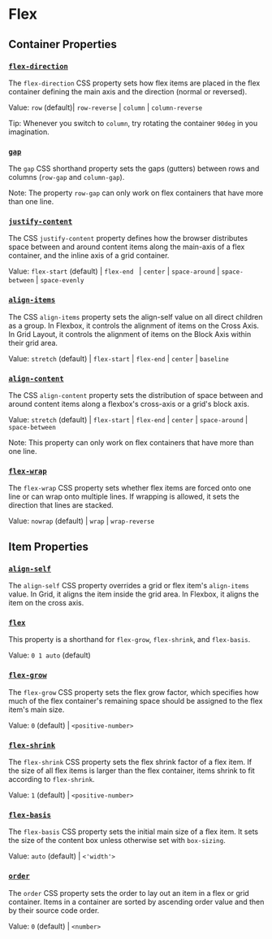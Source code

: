 # Flex

## Container Properties

### [`flex-direction`](https://developer.mozilla.org/en-US/docs/Web/CSS/flex-direction)

The `flex-direction` CSS property sets how flex items are placed in the flex container defining the main axis and the direction (normal or reversed).

Value: `row` (default)| `row-reverse` | `column` | `column-reverse`

Tip: Whenever you switch to `column`, try rotating the container `90deg` in you imagination.

### [`gap`](https://developer.mozilla.org/en-US/docs/Web/CSS/gap)

The `gap` CSS shorthand property sets the gaps (gutters) between rows and columns (`row-gap` and `column-gap`).

Note: The property `row-gap` can only work on flex containers that have more than one line.

### [`justify-content`](https://developer.mozilla.org/en-US/docs/Web/CSS/justify-content)

The CSS `justify-content` property defines how the browser distributes space between and around content items along the main-axis of a flex container, and the inline axis of a grid container.

Value: `flex-start` (default) | `flex-end ` | `center` | `space-around` | `space-between` | `space-evenly`

### [`align-items`](https://developer.mozilla.org/en-US/docs/Web/CSS/align-items)

The CSS `align-items` property sets the align-self value on all direct children as a group. In Flexbox, it controls the alignment of items on the Cross Axis. In Grid Layout, it controls the alignment of items on the Block Axis within their grid area.

Value: `stretch` (default) | `flex-start` | `flex-end` | `center` | `baseline`

### [`align-content`](https://developer.mozilla.org/en-US/docs/Web/CSS/align-content)

The CSS `align-content` property sets the distribution of space between and around content items along a flexbox's cross-axis or a grid's block axis.

Value: `stretch` (default) | `flex-start` | `flex-end` | `center` | `space-around` | `space-between`

Note: This property can only work on flex containers that have more than one line.

### [`flex-wrap`](https://developer.mozilla.org/en-US/docs/Web/CSS/flex-wrap)

The `flex-wrap` CSS property sets whether flex items are forced onto one line or can wrap onto multiple lines. If wrapping is allowed, it sets the direction that lines are stacked.

Value: `nowrap` (default) | `wrap` | `wrap-reverse`

## Item Properties

### [`align-self`](https://developer.mozilla.org/en-US/docs/Web/CSS/align-self)

The `align-self` CSS property overrides a grid or flex item's `align-items` value. In Grid, it aligns the item inside the grid area. In Flexbox, it aligns the item on the cross axis.

### [`flex`](https://developer.mozilla.org/en-US/docs/Web/CSS/flex)

This property is a shorthand for `flex-grow`, `flex-shrink`, and `flex-basis`.

Value: `0 1 auto` (default)

### [`flex-grow`](https://developer.mozilla.org/en-US/docs/Web/CSS/flex-grow)

The `flex-grow` CSS property sets the flex grow factor, which specifies how much of the flex container's remaining space should be assigned to the flex item's main size.

Value: `0` (default) | `<positive-number>`

### [`flex-shrink`](https://developer.mozilla.org/en-US/docs/Web/CSS/flex-shrink)

The `flex-shrink` CSS property sets the flex shrink factor of a flex item. If the size of all flex items is larger than the flex container, items shrink to fit according to `flex-shrink`.

Value: `1` (default) | `<positive-number>`

### [`flex-basis`](https://developer.mozilla.org/en-US/docs/Web/CSS/flex-basis)

The `flex-basis` CSS property sets the initial main size of a flex item. It sets the size of the content box unless otherwise set with `box-sizing`.

Value: `auto` (default) | `<'width'>`

### [`order`](https://developer.mozilla.org/en-US/docs/Web/CSS/order)

The `order` CSS property sets the order to lay out an item in a flex or grid container. Items in a container are sorted by ascending order value and then by their source code order.

Value: `0` (default) | `<number>`
